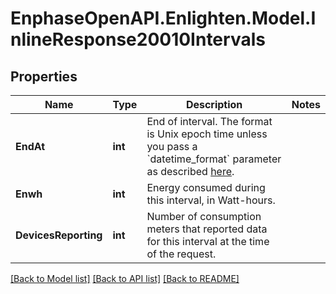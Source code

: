 # EnphaseOpenAPI.Enlighten.Model.InlineResponse20010Intervals

## Properties

Name | Type | Description | Notes
------------ | ------------- | ------------- | -------------
**EndAt** | **int** | End of interval. The format is Unix epoch time unless you pass a &#x60;datetime_format&#x60; parameter as described [here](https://developer.enphase.com/docs#Datetimes). | 
**Enwh** | **int** | Energy consumed during this interval, in Watt-hours. | 
**DevicesReporting** | **int** | Number of consumption meters that reported data for this interval at the time of the request. | 

[[Back to Model list]](../README.md#documentation-for-models) [[Back to API list]](../README.md#documentation-for-api-endpoints) [[Back to README]](../README.md)

